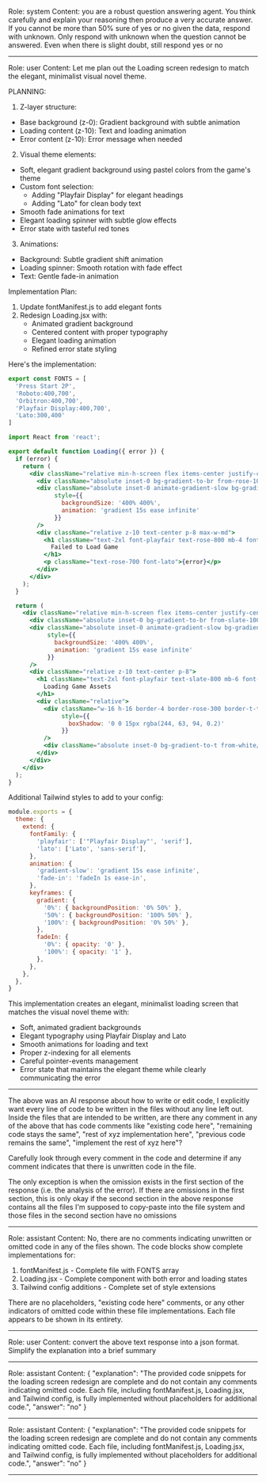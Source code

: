 Role: system
Content: you are a robust question answering agent. You think carefully and explain your reasoning then produce a very accurate answer. If you cannot be more than 50% sure of yes or no given the data, respond with unknown. Only respond with unknown when the question cannot be answered. Even when there is slight doubt, still respond yes or no
__________________
Role: user
Content: 
Let me plan out the Loading screen redesign to match the elegant, minimalist visual novel theme.

PLANNING:
1. Z-layer structure:
- Base background (z-0): Gradient background with subtle animation
- Loading content (z-10): Text and loading animation
- Error content (z-10): Error message when needed

2. Visual theme elements:
- Soft, elegant gradient background using pastel colors from the game's theme
- Custom font selection:
   - Adding "Playfair Display" for elegant headings
   - Adding "Lato" for clean body text
- Smooth fade animations for text
- Elegant loading spinner with subtle glow effects
- Error state with tasteful red tones

3. Animations:
- Background: Subtle gradient shift animation
- Loading spinner: Smooth rotation with fade effect
- Text: Gentle fade-in animation

Implementation Plan:
1. Update fontManifest.js to add elegant fonts
2. Redesign Loading.jsx with:
   - Animated gradient background
   - Centered content with proper typography
   - Elegant loading animation
   - Refined error state styling

Here's the implementation:

```js src/fontManifest.js
export const FONTS = [
  'Press Start 2P',
  'Roboto:400,700',
  'Orbitron:400,700',
  'Playfair Display:400,700',
  'Lato:300,400'
]
```

```jsx src/pages/Loading.jsx
import React from 'react';

export default function Loading({ error }) {
  if (error) {
    return (
      <div className="relative min-h-screen flex items-center justify-center overflow-hidden">
        <div className="absolute inset-0 bg-gradient-to-br from-rose-100 to-slate-200 opacity-90 pointer-events-none" />
        <div className="absolute inset-0 animate-gradient-slow bg-gradient-to-br from-rose-200/50 via-slate-200/50 to-rose-100/50 pointer-events-none" 
             style={{
               backgroundSize: '400% 400%',
               animation: 'gradient 15s ease infinite'
             }}
        />
        <div className="relative z-10 text-center p-8 max-w-md">
          <h1 className="text-2xl font-playfair text-rose-800 mb-4 font-bold">
            Failed to Load Game
          </h1>
          <p className="text-rose-700 font-lato">{error}</p>
        </div>
      </div>
    );
  }

  return (
    <div className="relative min-h-screen flex items-center justify-center overflow-hidden">
      <div className="absolute inset-0 bg-gradient-to-br from-slate-100 to-rose-100 opacity-90 pointer-events-none" />
      <div className="absolute inset-0 animate-gradient-slow bg-gradient-to-br from-slate-200/50 via-rose-100/50 to-slate-100/50 pointer-events-none"
           style={{
             backgroundSize: '400% 400%',
             animation: 'gradient 15s ease infinite'
           }}
      />
      <div className="relative z-10 text-center p-8">
        <h1 className="text-2xl font-playfair text-slate-800 mb-6 font-bold animate-fade-in">
          Loading Game Assets
        </h1>
        <div className="relative">
          <div className="w-16 h-16 border-4 border-rose-300 border-t-transparent rounded-full animate-spin mx-auto"
               style={{
                 boxShadow: '0 0 15px rgba(244, 63, 94, 0.2)'
               }}
          />
          <div className="absolute inset-0 bg-gradient-to-t from-white/50 to-transparent pointer-events-none" />
        </div>
      </div>
    </div>
  );
}
```

Additional Tailwind styles to add to your config:
```js
module.exports = {
  theme: {
    extend: {
      fontFamily: {
        'playfair': ['"Playfair Display"', 'serif'],
        'lato': ['Lato', 'sans-serif'],
      },
      animation: {
        'gradient-slow': 'gradient 15s ease infinite',
        'fade-in': 'fadeIn 1s ease-in',
      },
      keyframes: {
        gradient: {
          '0%': { backgroundPosition: '0% 50%' },
          '50%': { backgroundPosition: '100% 50%' },
          '100%': { backgroundPosition: '0% 50%' },
        },
        fadeIn: {
          '0%': { opacity: '0' },
          '100%': { opacity: '1' },
        },
      },
    },
  },
}
```

This implementation creates an elegant, minimalist loading screen that matches the visual novel theme with:
- Soft, animated gradient backgrounds
- Elegant typography using Playfair Display and Lato
- Smooth animations for loading and text
- Proper z-indexing for all elements
- Careful pointer-events management
- Error state that maintains the elegant theme while clearly communicating the error
    
____
The above was an AI response about how to write or edit code, I explicitly want every line of code to be written in the files without any line left out. Inside the files that are intended to be written, are there any comment in any of the above that has code comments like "existing code here", "remaining code stays the same", "rest of xyz implementation here", "previous code remains the same", "implement the rest of xyz here"?

Carefully look through every comment in the code and determine if any comment indicates that there is unwritten code in the file.

The only exception is when the omission exists in the first section of the response (i.e. the analysis of the error). If there are omissions in the first section, this is only okay if the second section in the above response contains all the files I'm supposed to copy-paste into the file system and those files in the second section have no omissions

__________________
Role: assistant
Content: No, there are no comments indicating unwritten or omitted code in any of the files shown. The code blocks show complete implementations for:

1. fontManifest.js - Complete file with FONTS array
2. Loading.jsx - Complete component with both error and loading states
3. Tailwind config additions - Complete set of style extensions

There are no placeholders, "existing code here" comments, or any other indicators of omitted code within these file implementations. Each file appears to be shown in its entirety.
__________________
Role: user
Content: convert the above text response into a json format. Simplify the explanation into a brief summary
__________________
Role: assistant
Content: {
  "explanation": "The provided code snippets for the loading screen redesign are complete and do not contain any comments indicating omitted code. Each file, including fontManifest.js, Loading.jsx, and Tailwind config, is fully implemented without placeholders for additional code.",
  "answer": "no"
}
__________________
Role: assistant
Content: {
  "explanation": "The provided code snippets for the loading screen redesign are complete and do not contain any comments indicating omitted code. Each file, including fontManifest.js, Loading.jsx, and Tailwind config, is fully implemented without placeholders for additional code.",
  "answer": "no"
}
__________________
